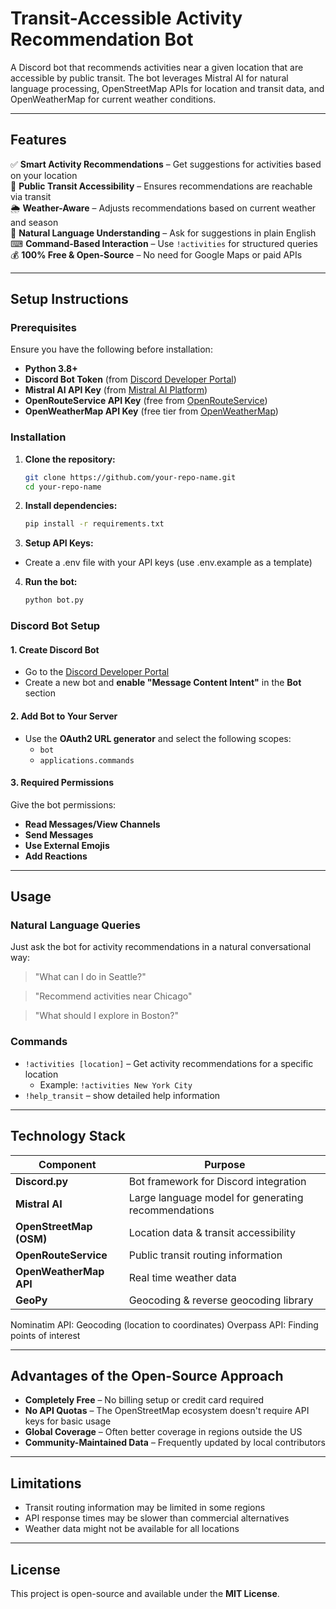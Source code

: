 
# Transit-Accessible Activity Recommendation Bot

A Discord bot that recommends activities near a given location that are accessible by public transit. The bot leverages Mistral AI for natural language processing, OpenStreetMap APIs for location and transit data, and OpenWeatherMap for current weather conditions.

---

## Features

✅ **Smart Activity Recommendations** – Get suggestions for activities based on your location  
🚆 **Public Transit Accessibility** – Ensures recommendations are reachable via transit  
🌦 **Weather-Aware** – Adjusts recommendations based on current weather and season  
🤖 **Natural Language Understanding** – Ask for suggestions in plain English  
⌨ **Command-Based Interaction** – Use `!activities` for structured queries  
💰 **100% Free & Open-Source** – No need for Google Maps or paid APIs  

---

## Setup Instructions

### Prerequisites

Ensure you have the following before installation:

- **Python 3.8+**
- **Discord Bot Token** (from [Discord Developer Portal](https://discord.com/developers/applications))
- **Mistral AI API Key** (from [Mistral AI Platform](https://mistral.ai/))
- **OpenRouteService API Key** (free from [OpenRouteService](https://openrouteservice.org/))
- **OpenWeatherMap API Key** (free tier from [OpenWeatherMap](https://openweathermap.org/))

### Installation

1. **Clone the repository:**
   ```bash
   git clone https://github.com/your-repo-name.git
   cd your-repo-name
   
2. **Install dependencies:**
   ```bash
   pip install -r requirements.txt

3. **Setup API Keys:**
- Create a .env file with your API keys (use .env.example as a template)

4. **Run the bot:**
   ```bash
   python bot.py


### Discord Bot Setup

#### 1. Create Discord Bot  
- Go to the [Discord Developer Portal](https://discord.com/developers/applications)  
- Create a new bot and **enable "Message Content Intent"** in the **Bot** section  

#### 2. Add Bot to Your Server  
- Use the **OAuth2 URL generator** and select the following scopes:  
  - `bot`  
  - `applications.commands`  

#### 3. Required Permissions  
Give the bot permissions:  
- **Read Messages/View Channels**  
- **Send Messages**  
- **Use External Emojis**  
- **Add Reactions**  

---

## Usage  

### Natural Language Queries   
Just ask the bot for activity recommendations in a natural conversational way:

> "What can I do in Seattle?"

> "Recommend activities near Chicago"

> "What should I explore in Boston?"

### Commands  
- `!activities [location]` – Get activity recommendations for a specific location  
  - Example: `!activities New York City`  
- `!help_transit` – show detailed help information  

---

## Technology Stack  

| Component | Purpose |  
|-----------|---------|  
| **Discord.py** | Bot framework for Discord integration |  
| **Mistral AI** | Large language model for generating recommendations |  
| **OpenStreetMap (OSM)** | Location data & transit accessibility |  
| **OpenRouteService** | Public transit routing information |  
| **OpenWeatherMap API** | Real time weather data |  
| **GeoPy** | Geocoding & reverse geocoding library|  


Nominatim API: Geocoding (location to coordinates)
Overpass API: Finding points of interest


---

## Advantages of the Open-Source Approach 

- **Completely Free** – No billing setup or credit card required  
- **No API Quotas** – The OpenStreetMap ecosystem doesn't require API keys for basic usage
- **Global Coverage** – Often better coverage in regions outside the US 
- **Community-Maintained Data** – Frequently updated by local contributors 

---

## Limitations  

- Transit routing information may be limited in some regions
- API response times may be slower than commercial alternatives
- Weather data might not be available for all locations

---

## License  

This project is open-source and available under the **MIT License**.  

